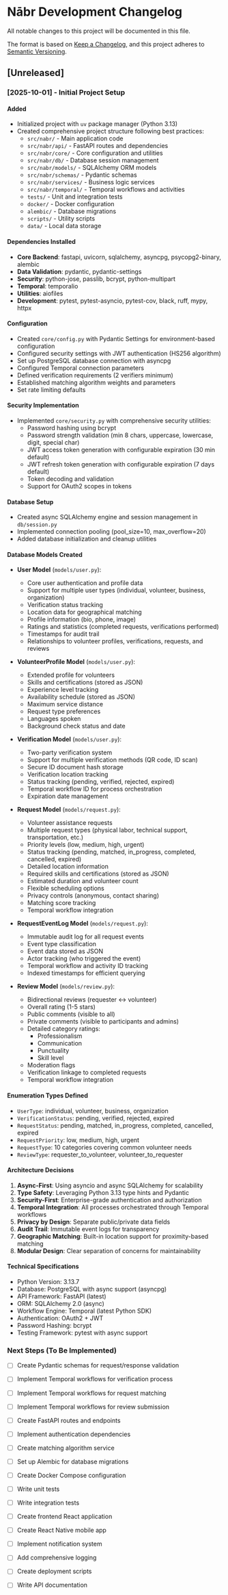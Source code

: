 # Nābr Development Changelog

All notable changes to this project will be documented in this file.

The format is based on [Keep a Changelog](https://keepachangelog.com/en/1.0.0/),
and this project adheres to [Semantic Versioning](https://semver.org/spec/v2.0.0.html).

## [Unreleased]

### [2025-10-01] - Initial Project Setup

#### Added
- Initialized project with `uv` package manager (Python 3.13)
- Created comprehensive project structure following best practices:
  - `src/nabr/` - Main application code
  - `src/nabr/api/` - FastAPI routes and dependencies
  - `src/nabr/core/` - Core configuration and utilities
  - `src/nabr/db/` - Database session management
  - `src/nabr/models/` - SQLAlchemy ORM models
  - `src/nabr/schemas/` - Pydantic schemas
  - `src/nabr/services/` - Business logic services
  - `src/nabr/temporal/` - Temporal workflows and activities
  - `tests/` - Unit and integration tests
  - `docker/` - Docker configuration
  - `alembic/` - Database migrations
  - `scripts/` - Utility scripts
  - `data/` - Local data storage

#### Dependencies Installed
- **Core Backend**: fastapi, uvicorn, sqlalchemy, asyncpg, psycopg2-binary, alembic
- **Data Validation**: pydantic, pydantic-settings
- **Security**: python-jose, passlib, bcrypt, python-multipart
- **Temporal**: temporalio
- **Utilities**: aiofiles
- **Development**: pytest, pytest-asyncio, pytest-cov, black, ruff, mypy, httpx

#### Configuration
- Created `core/config.py` with Pydantic Settings for environment-based configuration
- Configured security settings with JWT authentication (HS256 algorithm)
- Set up PostgreSQL database connection with asyncpg
- Configured Temporal connection parameters
- Defined verification requirements (2 verifiers minimum)
- Established matching algorithm weights and parameters
- Set rate limiting defaults

#### Security Implementation
- Implemented `core/security.py` with comprehensive security utilities:
  - Password hashing using bcrypt
  - Password strength validation (min 8 chars, uppercase, lowercase, digit, special char)
  - JWT access token generation with configurable expiration (30 min default)
  - JWT refresh token generation with configurable expiration (7 days default)
  - Token decoding and validation
  - Support for OAuth2 scopes in tokens

#### Database Setup
- Created async SQLAlchemy engine and session management in `db/session.py`
- Implemented connection pooling (pool_size=10, max_overflow=20)
- Added database initialization and cleanup utilities

#### Database Models Created
- **User Model** (`models/user.py`):
  - Core user authentication and profile data
  - Support for multiple user types (individual, volunteer, business, organization)
  - Verification status tracking
  - Location data for geographical matching
  - Profile information (bio, phone, image)
  - Ratings and statistics (completed requests, verifications performed)
  - Timestamps for audit trail
  - Relationships to volunteer profiles, verifications, requests, and reviews

- **VolunteerProfile Model** (`models/user.py`):
  - Extended profile for volunteers
  - Skills and certifications (stored as JSON)
  - Experience level tracking
  - Availability schedule (stored as JSON)
  - Maximum service distance
  - Request type preferences
  - Languages spoken
  - Background check status and date

- **Verification Model** (`models/user.py`):
  - Two-party verification system
  - Support for multiple verification methods (QR code, ID scan)
  - Secure ID document hash storage
  - Verification location tracking
  - Status tracking (pending, verified, rejected, expired)
  - Temporal workflow ID for process orchestration
  - Expiration date management

- **Request Model** (`models/request.py`):
  - Volunteer assistance requests
  - Multiple request types (physical labor, technical support, transportation, etc.)
  - Priority levels (low, medium, high, urgent)
  - Status tracking (pending, matched, in_progress, completed, cancelled, expired)
  - Detailed location information
  - Required skills and certifications (stored as JSON)
  - Estimated duration and volunteer count
  - Flexible scheduling options
  - Privacy controls (anonymous, contact sharing)
  - Matching score tracking
  - Temporal workflow integration

- **RequestEventLog Model** (`models/request.py`):
  - Immutable audit log for all request events
  - Event type classification
  - Event data stored as JSON
  - Actor tracking (who triggered the event)
  - Temporal workflow and activity ID tracking
  - Indexed timestamps for efficient querying

- **Review Model** (`models/review.py`):
  - Bidirectional reviews (requester ↔ volunteer)
  - Overall rating (1-5 stars)
  - Public comments (visible to all)
  - Private comments (visible to participants and admins)
  - Detailed category ratings:
    - Professionalism
    - Communication
    - Punctuality
    - Skill level
  - Moderation flags
  - Verification linkage to completed requests
  - Temporal workflow integration

#### Enumeration Types Defined
- `UserType`: individual, volunteer, business, organization
- `VerificationStatus`: pending, verified, rejected, expired
- `RequestStatus`: pending, matched, in_progress, completed, cancelled, expired
- `RequestPriority`: low, medium, high, urgent
- `RequestType`: 10 categories covering common volunteer needs
- `ReviewType`: requester_to_volunteer, volunteer_to_requester

#### Architecture Decisions
1. **Async-First**: Using asyncio and async SQLAlchemy for scalability
2. **Type Safety**: Leveraging Python 3.13 type hints and Pydantic
3. **Security-First**: Enterprise-grade authentication and authorization
4. **Temporal Integration**: All processes orchestrated through Temporal workflows
5. **Privacy by Design**: Separate public/private data fields
6. **Audit Trail**: Immutable event logs for transparency
7. **Geographic Matching**: Built-in location support for proximity-based matching
8. **Modular Design**: Clear separation of concerns for maintainability

#### Technical Specifications
- Python Version: 3.13.7
- Database: PostgreSQL with async support (asyncpg)
- API Framework: FastAPI (latest)
- ORM: SQLAlchemy 2.0 (async)
- Workflow Engine: Temporal (latest Python SDK)
- Authentication: OAuth2 + JWT
- Password Hashing: bcrypt
- Testing Framework: pytest with async support

### Next Steps (To Be Implemented)
- [ ] Create Pydantic schemas for request/response validation
- [ ] Implement Temporal workflows for verification process
- [ ] Implement Temporal workflows for request matching
- [ ] Implement Temporal workflows for review submission
- [ ] Create FastAPI routes and endpoints
- [ ] Implement authentication dependencies
- [ ] Create matching algorithm service
- [ ] Set up Alembic for database migrations
- [ ] Create Docker Compose configuration
- [ ] Write unit tests
- [ ] Write integration tests
- [ ] Create frontend React application
- [ ] Create React Native mobile app
- [ ] Implement notification system
- [ ] Add comprehensive logging
- [ ] Create deployment scripts
- [ ] Write API documentation

